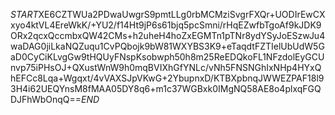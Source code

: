 $START$XE6CZTWUa2PDwaUwgrS9pmtLLg0rbMCMziSvgrFXQr+UODIrEwCXxyo4ktVL4EreWkK/+YU2/f14Ht9jP6s61bjq5pcSmni/rHqEZwfbTgoAf9kJDK9ORx2qcxQccmbxQW42CMs+h2uheH4hoZxEGMTn1pTNr8ydYSyJoESzwJu4waDAG0jiLkaNQZuqu1CvPQbojk9bW81WXYBS3K9+eTaqdtFZTIelUbUdW5GaD0CyCiKLvgGw9tHQUyFNspKsobwph50h8m25ReEDQkoFL1NFzdolEyGCUnvp75iPHsOJ+QXustWnW9h0mqBVIXhGfYNLc/vNh5FNSNGhIxNHp4HYxQhEFCc8Lqa+Wgqxt/4vVAXSJpVKwG+2YbupnxD/KTBXpbnqJWWEZPAF18l93H4i62UEQYnsM8fMAA05DY8q6+m1c37WGBxk0IMgNQ58AE8o4plxqFGQDJFhWbOnqQ==$END$